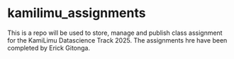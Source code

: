 # kamilimu_assignments
This is a repo will be used to store, manage and publish class assignment for the KamiLimu Datascience Track 2025. The assignments hre have been completed by Erick Gitonga.
